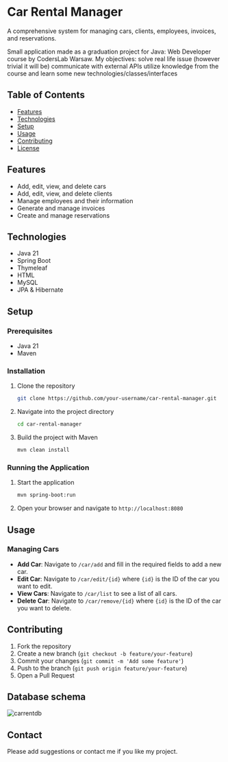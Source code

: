 # Car Rental Manager

A comprehensive system for managing cars, clients, employees, invoices, and reservations.

Small application made as a graduation project for Java: Web Developer course by CodersLab Warsaw. My objectives:
solve real life issue (however trivial it will be)
communicate with external APIs
utilize knowledge from the course and learn some new technologies/classes/interfaces

## Table of Contents
- [Features](#features)
- [Technologies](#technologies)
- [Setup](#setup)
- [Usage](#usage)
- [Contributing](#contributing)
- [License](#license)

## Features
- Add, edit, view, and delete cars
- Add, edit, view, and delete clients
- Manage employees and their information
- Generate and manage invoices
- Create and manage reservations

## Technologies
- Java 21
- Spring Boot
- Thymeleaf
- HTML
- MySQL
- JPA & Hibernate

## Setup

### Prerequisites
- Java 21
- Maven

### Installation
1. Clone the repository
    ```bash
    git clone https://github.com/your-username/car-rental-manager.git
    ```
2. Navigate into the project directory
    ```bash
    cd car-rental-manager
    ```
3. Build the project with Maven
    ```bash
    mvn clean install
    ```

### Running the Application
1. Start the application
    ```bash
    mvn spring-boot:run
    ```
2. Open your browser and navigate to `http://localhost:8080`

## Usage

### Managing Cars
- **Add Car**: Navigate to `/car/add` and fill in the required fields to add a new car.
- **Edit Car**: Navigate to `/car/edit/{id}` where `{id}` is the ID of the car you want to edit.
- **View Cars**: Navigate to `/car/list` to see a list of all cars.
- **Delete Car**: Navigate to `/car/remove/{id}` where `{id}` is the ID of the car you want to delete.

## Contributing
1. Fork the repository
2. Create a new branch (`git checkout -b feature/your-feature`)
3. Commit your changes (`git commit -m 'Add some feature'`)
4. Push to the branch (`git push origin feature/your-feature`)
6. Open a Pull Request
   
## Database schema
![carrentdb](https://github.com/lukaszzwolak/CarRentalManager/assets/145567355/ceadb7a2-3767-47ff-9fce-f67297d57609)

## Contact
Please add suggestions or contact me if you like my project.
